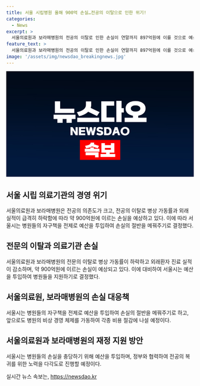 ```yaml
---
title: 서울 시립병원 올해 900억 손실…전공의 이탈으로 인한 위기!
categories:
  - News
excerpt: >
  서울의료원과 보라매병원의 전공의 이탈로 인한 손실이 연말까지 897억원에 이를 것으로 예상되며, 이를 막기 위해 서울시가 재정적 지원을 결정했다. 이에 전공의들의 이탈로 병상 가동률과 외래환자 진료 실적이 감소했으며, 시립병원은 비상경영체제를 가동하고 각종 비용 절감에 나섰다. 서울시는 전공의 복귀를 위해 노력할 예정이라고 밝혔다.
feature_text: >
  서울의료원과 보라매병원의 전공의 이탈로 인한 손실이 연말까지 897억원에 이를 것으로 예상되며, 이를 막기 위해 서울시가 재정적 지원을 결정했다. 이에 전공의들의 이탈로 병상 가동률과 외래환자 진료 실적이 감소했으며, 시립병원은 비상경영체제를 가동하고 각종 비용 절감에 나섰다. 서울시는 전공의 복귀를 위해 노력할 예정이라고 밝혔다.
image: '/assets/img/newsdao_breakingnews.jpg'
---
```


<p><img src="/assets/img/newsdao_breakingnews.jpg" alt="pcversion 속보" /></p>

<h2 data-ke-size="size26">서울 시립 의료기관의 경영 위기</h2>

<p data-ke-size="size16">서울의료원과 보라매병원은 전공의 의존도가 크고, 전공의 이탈로 병상 가동률과 외래 실적이 급격히 하락함에 따라 약 900억원에 이르는 손실을 예상하고 있다. 이에 따라 서울시는 병원들의 자구책을 전제로 예산을 투입하여 손실의 절반을 메꿔주기로 결정했다.</p>

<h2 data-ke-size="size26">전문의 이탈과 의료기관 손실</h2>

<p data-ke-size="size16">서울의료원과 보라매병원의 전문의 이탈로 병상 가동률이 하락하고 외래환자 진료 실적이 감소하며, 약 900억원에 이르는 손실이 예상되고 있다. 이에 대비하여 서울시는 예산을 투입하여 병원들을 지원하기로 결정했다.</p>

<h2 data-ke-size="size26">서울의료원, 보라매병원의 손실 대응책</h2>

<p data-ke-size="size16">서울시는 병원들의 자구책을 전제로 예산을 투입하여 손실의 절반을 메꿔주기로 하고, 앞으로도 병원의 비상 경영 체제를 가동하여 각종 비용 절감에 나설 예정이다.</p>

<h2 data-ke-size="size26">서울의료원과 보라매병원의 재정 지원 방안</h2>

<p data-ke-size="size16">서울시는 병원들의 손실을 충당하기 위해 예산을 투입하며, 정부와 협력하여 전공의 복귀를 위한 노력을 다각도로 진행할 예정이다.</p>
실시간 뉴스 속보는, <a href="https://newsdao.kr" rel="dofollow">https://newsdao.kr</a>



